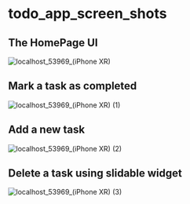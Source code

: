 # todo_app_screen_shots
## The HomePage UI
![localhost_53969_(iPhone XR)](https://github.com/divyanshu1810/todo_flutter/assets/91051053/febb8100-34a0-4d08-b255-e88503deae4f)

## Mark a task as completed
![localhost_53969_(iPhone XR) (1)](https://github.com/divyanshu1810/todo_flutter/assets/91051053/8f5c3e23-0a34-452f-afe4-ea2ecc3b1b13)

## Add a new task
![localhost_53969_(iPhone XR) (2)](https://github.com/divyanshu1810/todo_flutter/assets/91051053/d96edb6b-afc4-4c1e-817b-dceef8692c70)

## Delete a task using slidable widget
![localhost_53969_(iPhone XR) (3)](https://github.com/divyanshu1810/todo_flutter/assets/91051053/c1979ae4-c3cd-4425-a1cf-bfaea6829729)
